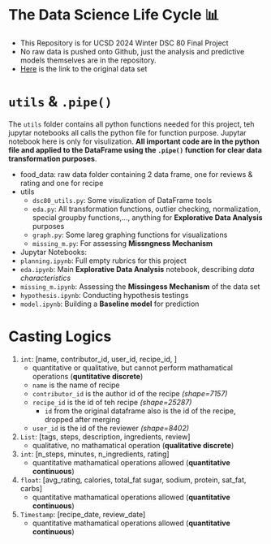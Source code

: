 # The Data Science Life Cycle 📊
* This Repository is for UCSD 2024 Winter DSC 80 Final Project
* No raw data is pushed onto Github, just the analysis and predictive models themselves are in the repository.
* [Here](https://drive.google.com/file/d/1kIbMz6jlhleiZ9_3QthmUnifoSds_2EI/view) is the link to the original data set

# `utils` & `.pipe()`
The `utils` folder contains all python functions needed for this project, teh jupytar notebooks all calls the python file for function purpose. Jupytar notebook here is only for visulization. **All important code are in the python file and applied to the DataFrame using the `.pipe()` function for clear data transformation purposes**.

- food_data: raw data folder containing 2 data frame, one for reviews & rating and one for recipe
- utils
    - `dsc80_utils.py`: Some visulization of DataFrame tools
    - `eda.py`: All transformation functions, outlier checking, normalization, special groupby functions,..., anything for **Explorative Data Analysis** purposes
    - `graph.py`: Some lareg graphing functions for visualizations
    - `missing_m.py`: For assessing **Missngness Mechanism**
- Jupytar Notebooks:
- `planning.ipynb`: Full empty rubrics for this project
- `eda.ipynb`: Main **Explorative Data Analysis** notebook, describing _data characteristics_
- `missing_m.ipynb`: Assessing the **Missingess Mechanism** of the data set
- `hypothesis.ipynb`: Conducting hypothesis testings
- `model.ipynb`: Building a **Baseline model** for prediction

# Casting Logics
1. `int`: [name, contributor_id, user_id, recipe_id, ]
    - quantitative or qualitative, but cannot perform mathamatical operations (**quntitative discrete**)
    - `name` is the name of recipe
    - `contributor_id` is the author id of the recipe _(shape=7157)_
    - `recipe_id` is the id of teh recipe _(shape=25287)_
        - `id` from the original dataframe also is the id of the recipe, dropped after merging
    - `user_id` is the id of the reviewer _(shape=8402)_
2. `List`: [tags, steps, description, ingredients, review]
    - qualitative, no mathamatical operation (**qualitative discrete**)
3. `int`: [n_steps, minutes, n_ingredients, rating]
    - quantitative mathamatical operations allowed (**quantitative continuous**)
4. `float`: [avg_rating, calories, total_fat sugar, sodium, protein, sat_fat, carbs]
    - quantitative mathamatical operations allowed (**quantitative continuous**)
5. `Timestamp`: [recipe_date, review_date]
    - quantitative mathamatical operations allowed (**quantitative continuous**)
